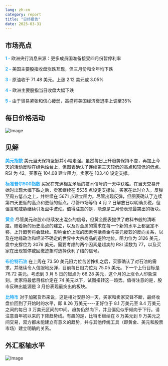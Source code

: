 ```yaml
---
lang: zh-cn
category: report
title: "日终报告"
date: 2025-03-31
---
```



<h2>市场亮点</h2>
<strong style="color: #2caef7;">1 - </strong> 欧洲央行消息来源：更多成员国准备接受四月份暂停利率


<strong style="color: #2caef7;">2 - </strong> 美国主要股指收盘涨跌互现，但三月份和全年均下跌

<strong style="color: #2caef7;">3 - </strong> 原油收于 71.48 美元。上涨 2.12 美元或 3.05%

<strong style="color: #2caef7;">4 - </strong> 欧洲主要股指当日收盘大幅下跌

<strong style="color: #2caef7;">5 - </strong> 由于贸易紧张和信心疲弱，高盛将美国经济衰退率上调至35%



<h2>每日价格活动</h2>
<img src="https://markleighedu.github.io/img/Mar-2025/31-Mar-2025/price.jpg" alt="Image"/>

<h2>见解</h2>
<strong style="color: #2caef7;">美元指数</strong> 美元当天保持坚挺并小幅走强。虽然每日上升趋势保持不变，再加上今天的活动反映在绿色烛台上，但图表确认了连续第三天较低的高点和较低的低点。 RSI 为 42。买家在 104.08 建立阻力，卖家在 103.40 设定支撑。 

<strong style="color: #2caef7;">标准普尔500指数</strong> 买家在充满相互矛盾的技术信号的一天中获胜。在当天交易开始时出现大幅下跌之后，卖家继续在 5535 点设定支撑位。买家在此时介入，反弹至周五低点之上，并继续在 5671 点建立阻力。尽管出现反弹，但图表确认了连续第四天更低的高点和更低的低点。尽管市场等待 4 月 2 日解放日以明确关税，但谣言和威胁继续引发盘中波动。值得注意的是，能源是三月份表现最突出的板块。

<strong style="color: #2caef7;">黄金</strong> 尽管美元和股市继续发出混杂的信号，但黄金图表提供了教科书般的清晰度。随着新的历史高点的建立，以及对金属的需求在每一个新的水平上都坚定不移，上升趋势将会延续。影响金价上涨的因素包括黄金与美元疲软的反向关系，以及在地缘政治和经济不确定的世界中大宗商品的避险地位。阻力位为 3126 美元，盘中支撑位为 3076 美元。需要考虑的两个因素是超卖的 RSI 读数为 77，以及买家在出现暂停或回撤迹象时选择获利了结的信号。 

<strong style="color: #2caef7;">布伦特石油</strong> 在上周在 73.50 美元阻力位苦苦挣扎之后，买家确认了对石油的需求，并继续令人信服地反弹，目前每日阻力位为 75.05 美元。下一个上行目标是 76.72 美元。考虑到 3 月 5 日的起点为 68.28 美元，这个月的上涨令人印象深刻。卖家将最低目标价定在 74 美元以下，试图扭转这一趋势。值得注意的是，股市反映出能源是 3 月份表现最突出的板块。 

<strong style="color: #2caef7;">比特币</strong> 对于加密货币来说，这是相对安静的一天，买家和卖家交锋不断，最终收盘价回到了开始时的水平，即 8.26 万美元----正好位于 8.1 万美元至 8.4 万美元之间的每日 3 万美元区间的中间。趋势仍然向下，并且偏见似乎倾向于下行。请注意自年初以来的下降趋势线。有趣的是，比特币继续在 8 万美元到 9 万美元之间交易，双方都未能建立有意义的趋势，并与其他传统工具（即黄金、美元和股票市场）建立明确的关系。



<h2>外汇枢轴水平</h2>
<img src="https://markleighedu.github.io/img/Mar-2025/31-Mar-2025/pivot.jpg" alt="Image"/>